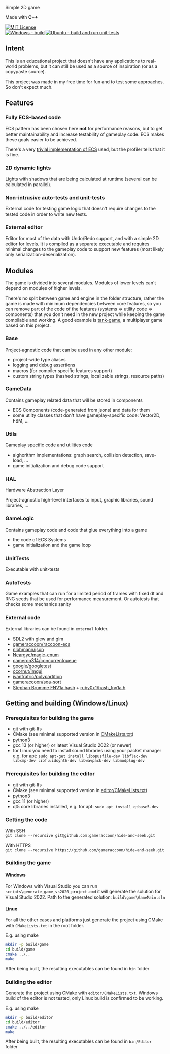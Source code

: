 Simple 2D game

Made with **C++**

[![MIT License](https://img.shields.io/github/license/gameraccoon/hide-and-seek)](https://github.com/gameraccoon/hide-and-seek/blob/develop/License.txt)  
[![Windows - build](https://github.com/gameraccoon/hide-and-seek/actions/workflows/build-game-windows.yml/badge.svg)](https://github.com/gameraccoon/hide-and-seek/actions/workflows/build-game-windows.yml) [![Ubuntu - build and run unit-tests](https://github.com/gameraccoon/hide-and-seek/actions/workflows/build-game-ubuntu.yml/badge.svg)](https://github.com/gameraccoon/hide-and-seek/actions/workflows/build-game-ubuntu.yml)

## Intent
This is an educational project that doesn't have any applications to real-world problems, but it can still be used as a source of inspiration (or as a copypaste source).

This project was made in my free time for fun and to test some approaches. So don't expect much.

## Features
### Fully ECS-based code
ECS pattern has been chosen here **not** for performance reasons, but to get better maintainability and increase testability of gameplay code. ECS makes these goals easier to be achieved.

There's a very [trivial implementation of ECS](https://github.com/gameraccoon/raccoon-ecs) used, but the profiler tells that it is fine.

### 2D dynamic lights
Lights with shadows that are being calculated at runtime (several can be calculated in parallel).

### Non-intrusive auto-tests and unit-tests
External code for testing game logic that doesn't require changes to the tested code in order to write new tests.

### External editor
Editor for most of the data with Undo/Redo support, and with a simple 2D editor for levels. It is compiled as a separate executable and requires minimal changes to the gameplay code to support new features (most likely only serialization-deserialization).

## Modules
The game is divided into several modules. Modules of lower levels can't depend on modules of higher levels.

There's no split between game and engine in the folder structure, rather the game is made with minimum dependencies between core features, so you can remove part of the code of the features (systems => utility code => components) that you don't need in the new project while keeping the game compilable and working. A good example is [tank-game](https://github.com/gameraccoon/tank-game), a multiplayer game based on this project.

### Base
Project-agnostic code that can be used in any other module:
- project-wide type aliases
- logging and debug assertions
- macros (for compiler specific features support)
- custom string types (hashed strings, localizable strings, resource paths)

### GameData
Contains gameplay related data that will be stored in components
- ECS Components (code-generated from jsons) and data for them
- some utilty classes that don't have gameplay-specific code: Vector2D, FSM, ...

### Utils
Gameplay specific code and utilities code
- alghorithm implementations: graph search, collision detection, save-load, ...
- game initialization and debug code support

### HAL
Hardware Abstraction Layer

Project-agnostic high-level interfaces to input, graphic libraries, sound libraries, ...

### GameLogic
Contains gameplay code and code that glue everything into a game
- the code of ECS Systems
- game initialization and the game loop

### UnitTests
Executable with unit-tests

### AutoTests
Game examples that can run for a limited period of frames with fixed dt and RNG seeds that be used for performance measurement. Or autotests that checks some mechanics sanity

### External code
External libraries can be found in `external` folder.

* SDL2 with glew and glm
* [gameraccoon/raccoon-ecs](https://github.com/gameraccoon/raccoon-ecs)
* [nlohmann/json](https://github.com/nlohmann/json)
* [Neargye/magic-enum](https://github.com/Neargye/magic_enum)
* [cameron314/concurrentqueue](https://github.com/cameron314/concurrentqueue)
* [google/googletest](https://github.com/google/googletest)
* [ocornut/imgui](https://github.com/ocornut/imgui)
* [ivanfratric/polypartition](https://github.com/ivanfratric/polypartition)
* [gameraccoon/soa-sort](https://github.com/gameraccoon/soa-sort)
* [Stephan Brumme FNV1a hash](https://create.stephan-brumme.com/fnv-hash/) + [ruby0x1/hash_fnv1a.h](https://gist.github.com/ruby0x1/81308642d0325fd386237cfa3b44785c)


## Getting and building (Windows/Linux)

### Prerequisites for building the game
- git with git-lfs
- CMake (see minimal supported version in [CMakeLists.txt](https://github.com/gameraccoon/hide-and-seek/blob/develop/CMakeLists.txt#L1=))
- python3
- gcc 13 (or higher) or latest Visual Studio 2022 (or newer)
- for Linux you need to install sound libraries using your packet manager  
e.g. for apt: `sudo apt-get install libopusfile-dev libflac-dev libxmp-dev libfluidsynth-dev libwavpack-dev libmodplug-dev`

### Prerequisites for building the editor
- git with git-lfs
- CMake (see minimal supported version in [editor/CMakeLists.txt](https://github.com/gameraccoon/hide-and-seek/blob/develop/editor/CMakeLists.txt#L1=))
- python3
- gcc 11 (or higher)
- qt5 core libraries installed, e.g. for apt: `sudo apt install qtbase5-dev`

### Getting the code
With SSH  
`git clone --recursive git@github.com:gameraccoon/hide-and-seek.git`

With HTTPS  
`git clone --recursive https://github.com/gameraccoon/hide-and-seek.git`

### Building the game
#### Windows
For Windows with Visual Studio you can run `scripts\generate_game_vs2020_project.cmd` it will generate the solution for Visual Studio 2022. Path to the generated solution: `build\game\GameMain.sln`

#### Linux
For all the other cases and platforms just generate the project using CMake with `CMakeLists.txt` in the root folder.

E.g. using make
```bash
mkdir -p build/game
cd build/game
cmake ../..
make
```

After being built, the resulting executables can be found in `bin` folder

### Building the editor
Generate the project using CMake with `editor/CMakeLists.txt`. Windows build of the editor is not tested, only Linux build is confirmed to be working.

E.g. using make
```bash
mkdir -p build/editor
cd build/editor
cmake ../../editor
make
```

After being built, the resulting executables can be found in `bin/Editor` folder
